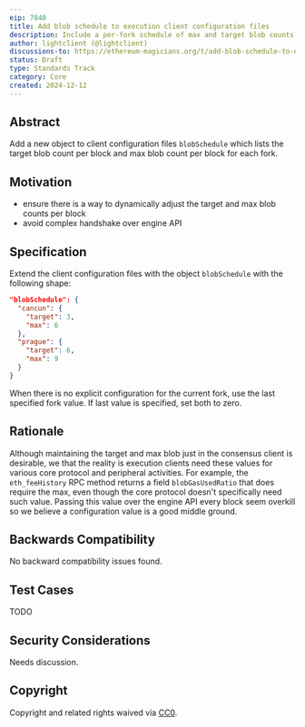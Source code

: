```yaml
---
eip: 7840
title: Add blob schedule to execution client configuration files
description: Include a per-fork schedule of max and target blob counts in client configuration files
author: lightclient (@lightclient)
discussions-to: https://ethereum-magicians.org/t/add-blob-schedule-to-execution-client-configuration-files/22182
status: Draft
type: Standards Track
category: Core
created: 2024-12-12
---
```



## Abstract

Add a new object to client configuration files `blobSchedule` which lists the
target blob count per block and max blob count per block for each fork.

## Motivation

- ensure there is a way to dynamically adjust the target and max blob counts per
  block
- avoid complex handshake over engine API

## Specification

Extend the client configuration files with the object `blobSchedule` with the
following shape:

```json
"blobSchedule": {
  "cancun": {
    "target": 3,
    "max": 6
  },
  "prague": {
    "target": 6,
    "max": 9
  }
}
```

When there is no explicit configuration for the current fork, use the last
specified fork value. If last value is specified, set both to zero.

## Rationale

Although maintaining the target and max blob just in the consensus client is
desirable, we that the reality is execution clients need these values for
various core protocol and peripheral activities. For example, the
`eth_feeHistory` RPC method returns a field `blobGasUsedRatio` that does require
the max, even though the core protocol doesn't specifically need such value.
Passing this value over the engine API every block seem overkill so we believe a
configuration value is a good middle ground.

## Backwards Compatibility

No backward compatibility issues found.

## Test Cases

TODO

## Security Considerations

Needs discussion.

## Copyright

Copyright and related rights waived via [CC0](../LICENSE.md).
